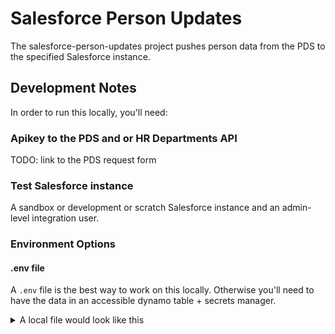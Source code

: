 # Salesforce Person Updates

The salesforce-person-updates project pushes person data from the PDS to the specified Salesforce instance. 


## Development Notes

In order to run this locally, you'll need: 

### Apikey to the PDS and or HR Departments API

TODO: link to the PDS request form

### Test Salesforce instance

A sandbox or development or scratch Salesforce instance and an admin-level integration user. 

### Environment Options

#### .env file

A `.env` file is the best way to work on this locally. Otherwise you'll need to have the data in an accessible dynamo table + secrets manager.  

<details>
<summary>
A local file would look like this
</summary>
```
LOCAL="True"
STACK="developer"
PDS_APIKEY="<PDS Apikey>"
DEPT_APIKEY="<Departments API Apikey>"

DEBUG="False"

SF_USERNAME="<your salesforce username>"
SF_PASSWORD="<your salesforce password>"
SF_DOMAIN="test"
# SF_CLIENT_KEY="<your client key>"
# SF_CLIENT_SECRET="<your client secret>"
SF_SECURITY_TOKEN="<your token>"

# PERSON_WATERMARK="2023-05-23 00:00:00"
# DEPARTMENT_WATERMARK="2023-05-23 00:00:00"

action="single-person-update"
person_ids=["80719647"]
# action="full-person-load"
```
</details>

 - `LOCAL` being "True" makes use of the example files and not dynamo+Secrets Manager

 - `STACK` being `"developer"` skips ECS checks.

 - `DEBUG` will set the logging level to debug. There's a lot there though so in general, you'll want this set to `False` (or unset). (This can be enabled on specific runs though to help find issues.)

 - You only need `SF_SECURITY_TOKEN` OR `SF_CLIENT_KEY` and `SF_CLIENT_SECRET`

 - `PERSON_WATERMARK` and `DEPARTMENT_WATERMARK` need to be of the format "YYYY-MM-DD HH:MM:SS", but they are optional, without them, they default to 1 day ago. 

#### Using Configurations in AWS Dynamo

If you have access and a configuration defined in DynamoDB, you can reference it with these environment variables:
 - `SALESFORCE_INSTANCE_ID` (example: `huit-full-sandbox`)
 - `TABLE_NAME` (example: `aais-services-salesforce-person-updates-dev`)

To use this, you must ensure the `LOCAL` env var is not set to `True` (or is unset).

(The only other environment variable strictly needed in addition to these is `STACK`) 

### Actions

What is done is controlled by environment variables sent in to the app (through task definition overrides). 

Possible actions:

 - `single-person-update` requires an additional `person_ids` of the format "['huid', 'huid', 'huid']" so like, it actually does more than one, but let's say it's a single list? 

 - `full-person-load` this one doesn't require anything additional and just uses the existing `pds_query`

 - `person-updates` this one uses the person watermark and will find updates to send along

 - `full-department-load` this one doesn't require anything additonal and just uses the full department list

 - `department-updates` this one uses the department watermark

 - `mark-not-updated` this one will check the ids (`eppn`s) in the Salesforce instance against those that can be queried (with the instance's PDS key). Ids that are not queryable are not being updated by this system and are marked by the "HUIT Updated" (`huit__Updated__c`) flag.

Local-only actions:

 - `delete-people` similar to `single-person-update` it can take a list of Ids and will (soft) delete them. This has no real-world application, but is useful in development / debugging.
 - `compare` this one requires a list of Ids and another Salesforce Instance (usually a production instance) that it will compare records against. The environment variables for the other instance should be in the following env vars:
   - `SF_USERNAME2` (example `integration_uds@harvard.edu`)
   - `SF_PASSWORD2` (example ... ah ah ah, almost got me!)
   - `SF_DOMAIN2` (example `test`/`login` (or unset for production))
   - `SF_CLIENT_KEY2` (example `?????????.???????????????????????.??????????????????==`)
   - `SF_CLIENT_SECRET2` (example `??????????????????????????????????????????????????????`)
   - `SF_SECURITY_TOKEN2` (example `????????????????????`)
     - (again, only a token OR client key/secret are required)



## Dynamo Table

An export of a valid (at the time of writing this) dynamo entry in the table can be found here in the root of this repository. 

## Deployment Notes

Building and deployment will be done through Github Actions.

### Build Action

A build will take the code on the dev branch and assign it to a version tag. This image is then pushed to Artifactory.

The pattern being used here is `v0.0.0` for production images and `v0.0.0-dev` for beta/test versions. 

### Deploy Task Definition Action

A deploy action will push / update a task definition for a specific environment. It will assign a version tag to an environment. Please note this does not run anything, it just prepares the environment to be able to run. 

## Running

Running this application can be done a few ways. The two main ways are one-off runs (from Github Actions) and scheduled tasks. 

### Github Action Runs

A "run" will trigger from the Github Actions, but the action does not (can not?) report on success. In order to see that, you must (currently) look at the Splunk (or Salesforce) logs. 

 - **Spot Update**: this will run the `single-update-action` action given a comma separated list of ids (huids).
 - **Full Data Load**: this will run the `full-person-load` action. It will take some time. 


## Splunk Logs

Logs can be found on the HUIT Splunk instance: `https://harvard.splunkcloud.com/en-US/app/CADM_HUIT_AdminTS_AAIS/search`

Some useful queries:
 - **All logs**: `index="huit-admints-aais-dev" "attrs.APP_NAME"="salesforce-person-updates"`
 - **Errors**: `index="huit-admints-aais-dev" "attrs.APP_NAME"="salesforce-person-updates" error` (see what I did there?)

## Notes on simple-salesforce

simple-salesforce is the most used Python salesforce integration library. We were also using simple-salesforce in the old HUDA API, but an older version. 

### Authenticating

Authentication is blissfully abstracted by the simple-salesforce library. It can use either an access token OR a client_key/secret to authenticate a use. 

If we were using the API, we would need to make a call to the token api and get a short lived token an pass that along with each call. The library keeps track of that internally. 

TODO: Credentials are needed in the environment, so they are passed through at the scheduling step. 

### Bulk API

The Salesforce Bulk API is the workhorse of this app. It can handle up to 10000 records at a time. The licenses I've seen thusfar have allowed 15000 Bulk API calls per (rolling) day. 

The Bulk API is an asynchronous API. That means you make a call to it, it starts a job, but it does not wait. It will return a job id. You can then use that job id to check on the status of the job. 

The way the Bulk functions work in simple-salesforce (by default) is they abstract the asynchronisity (that's totally a word, shut up) so when you make the call, it will, in the background, do the waiting for you, checking the job id and return when it's either finished or failed. 

This makes some of the logic easier, but it could lead to issues with performance unless we wrap the bulk calls in asyncio so we can be waiting on multiple jobs. 

NOTE: setting a value to `null` requires setting it to `#N/A`. (This is not easy to find in SF documentation.)

#### Examples

```py
data = [
    {
        'Id': 'aDm1R000000PLDgSAO',
        'HUDA__NAME_MIDDLE__c': 'test'
    }
]
sf.bulk.__getattr__('HUDA__hud_Name__c').upsert(data, external_id_field='Id')
```

### Getting data

Getting a single record is easy enough. This format could also be used to get "all records with a certain value". 
```py
contact = sf.Contact.get_by_custom_id('HUDA__hud_MULE_UNIQUE_PERSON_KEY__c', '88f5b068222b1f0c')
names = sf.__getattr__('HUDA__hud_Name__c').get_by_custom_id('HUDA__MULE_UNIQUE_PERSON_KEY__c', '88f5b068222b1f0c')
```

But most functions we're going to need are going to get more than one record at a time based on ids (like HUIDs or EPPNs), which means we need to leverage the SOQL endpoint. 
```py
sf_data = self.sf.query_all(f"SELECT Contact.id, HUDA__hud_UNIV_ID__c FROM Contact WHERE HUDA__hud_UNIV_ID__c IN('80719647')")
```
SOQL is a SQL-like syntax, but anytime you want to use something from SQL beyond `select blah from blah where blah`, you'll need to look it up. Also it doesn't join anything, so GL with that. 

## Other stuff

### Relationships

Most of the Objects in Salesforce are going to have a relationship to the Contact record of the person. Relationships are set and updated by simply sending the `Id` of the Contact (or other relationship). 

NOTE: this does NOT determine if someone sees a hud_Name when viewing a Contact record, that is determined by the external id on the Contact record. 

### Types

Types are validated in `salesforce.py` using the `validate` method.

 - `string`
 - `textarea`
 - `id`
 - `reference`
 - `email`
 - `date`
 - `datetime`
 - `double`